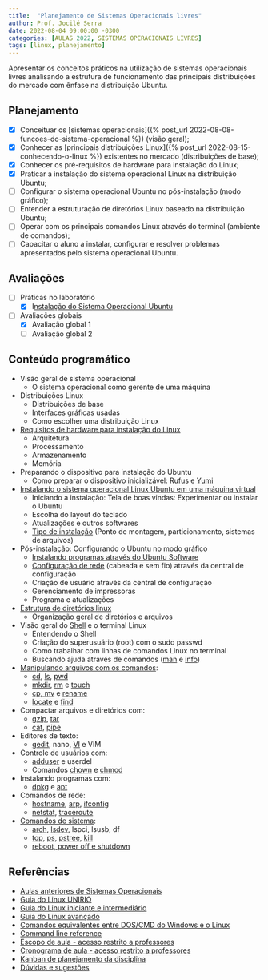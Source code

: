 ```yaml
---
title:  "Planejamento de Sistemas Operacionais livres"
author: Prof. Jocilé Serra
date: 2022-08-04 09:00:00 -0300
categories: [AULAS 2022, SISTEMAS OPERACIONAIS LIVRES]
tags: [linux, planejamento]
---
```

Apresentar os conceitos práticos na utilização de sistemas operacionais livres analisando a estrutura de funcionamento das principais distribuições do mercado com ênfase na distribuição
Ubuntu.

## Planejamento

* [x] Conceituar os [sistemas operacionais]({% post_url 2022-08-08-funcoes-do-sistema-operacional %}) (visão geral);
* [x] Conhecer as [principais distribuições Linux]({% post_url 2022-08-15-conhecendo-o-linux %}) existentes no mercado (distribuições de base);
* [x] Conhecer os pré-requisitos de hardware para instalação do Linux;
* [x] Praticar a instalação do sistema operacional Linux na distribuição Ubuntu;
* [ ] Configurar o sistema operacional Ubuntu no pós-instalação (modo gráfico);
* [ ] Entender a estruturação de diretórios Linux baseado na distribuição Ubuntu;
* [ ] Operar com os principais comandos Linux através do terminal (ambiente de comandos);
* [ ] Capacitar o aluno a instalar, configurar e resolver problemas apresentados pelo sistema operacional Ubuntu.

## Avaliações

* [ ] Práticas no laboratório
  * [x] I[nstalação do Sistema Operacional Ubuntu](https://fiodevida.com/como-instalar-o-ubuntu-linux-no-windows-10-com-o-virtualbox/)
* [ ] Avaliações globais
  * [x] Avaliação global 1
  * [ ] Avaliação global 2

## Conteúdo programático

* Visão geral de sistema operacional
  * O sistema operacional como gerente de uma máquina
* Distribuições Linux
  * Distribuições de base
  * Interfaces gráficas usadas
  * Como escolher uma distribuição Linux
* [Requisitos de hardware para instalação do Linux](https://sempreupdate.com.br/requisitos-de-sistema-do-ubuntu-linux)
  * Arquitetura
  * Processamento
  * Armazenamento
  * Memória
* Preparando o dispositivo para instalação do Ubuntu
  * Como preparar o dispositivo inicializável: [Rufus](https://www.profissionaisti.com.br/como-criar-um-usb-bootavel-com-o-programa-rufus/) e [Yumi](https://br.ccm.net/faq/21234-criar-um-pen-drive-usb-multiboot-com-o-yumi-multiboot-usb-creator)
* [Instalando o sistema operacional Linux Ubuntu em uma máquina virtual](https://fiodevida.com/como-instalar-o-ubuntu-linux-no-windows-10-com-o-virtualbox/)
  * Iniciando a instalação: Tela de boas vindas: Experimentar ou instalar o Ubuntu
  * Escolha do layout do teclado
  * Atualizações e outros softwares
  * [Tipo de instalação](https://www.blogopcaolinux.com.br/2022/04/Guia-instalacao-Ubuntu-22-04-LTS-Jammy-Jellyfish.html) (Ponto de montagem, particionamento, sistemas de arquivos)
* Pós-instalação: Configurando o Ubuntu no modo gráfico
  * [Instalando programas através do Ubuntu Software](https://www.blogopcaolinux.com.br/2022/04/Guia-pos-instalacao-Ubuntu-22-04-LTS-Jammy-Jellyfish.html)
  * [Configuração de rede](https://pt.wikihow.com/Configurar-a-Rede-no-Ubuntu) (cabeada e sem fio) através da central de configuração
  * Criação de usuário através da central de configuração
  * Gerenciamento de impressoras
  * Programa e atualizações
* [Estrutura de diretórios linux](https://help.ubuntu.com/kubuntu/desktopguide/pt_BR/directories-file-systems.html)
  * Organização geral de diretórios e arquivos
* Visão geral do [Shell](https://guialinux.uniriotec.br/shell/) e o terminal Linux
  * Entendendo o Shell
  * Criação do superusuário (root) com o sudo passwd
  * Como trabalhar com linhas de comandos Linux no terminal
  * Buscando ajuda através de comandos ([man](https://guialinux.uniriotec.br/shell/) e [info](https://guialinux.uniriotec.br/info/))
* [Manipulando arquivos com os comandos](https://pt.wikibooks.org/wiki/Guia_do_Linux/Iniciante%2BIntermedi%C3%A1rio/Comandos_para_manipula%C3%A7%C3%A3o_de_Arquivos/cp):
  * [cd](https://guialinux.uniriotec.br/cd/), [ls](https://guialinux.uniriotec.br/ls/), [pwd](https://www.linuxforce.com.br/comandos-linux/comandos-linux-comando-pwd/)
  * [mkdir](https://www.certificacaolinux.com.br/comando-linux-mkdir/), [rm](https://www.certificacaolinux.com.br/comando-linux-rm/) e [touch](https://www.hostinger.com.br/tutoriais/comando-touch-linux)
  * [cp, mv](http://www.bosontreinamentos.com.br/linux/comandos-cp-e-mv-como-copiar-e-mover-arquivos-no-linux/) e [rename](https://www.linuxforce.com.br/comandos-linux/comandos-linux-comando-rename/)
  * [locate](https://guialinux.uniriotec.br/locate/) e [find](https://guialinux.uniriotec.br/find/)
* Compactar arquivos e diretórios com:
  * [gzip](https://guialinux.uniriotec.br/gzip/), [tar](https://guialinux.uniriotec.br/tar/)
  * [cat](https://guialinux.uniriotec.br/cat/), [pipe](https://pt.linuxteaching.com/article/linux_pipe_command)
* Editores de texto:
  * [gedit](https://ubunlog.com/pt/gedit-un-procesador-o-un-editor-de-codigo/), nano, [VI](https://www.vivaolinux.com.br/dica/VI-O-fantastico-editor-de-textos) e VIM
* Controle de usuários com:
  * [adduser](https://www.dicas-l.com.br/arquivo/comando_adduser_completo.php) e userdel
  * Comandos [chown](https://www.hostinger.com.br/tutoriais/comando-chown-linux) e [chmod](https://guialinux.uniriotec.br/chmod/)
* Instalando programas com:
  * [dpkg](https://www.linuxforce.com.br/comandos-linux/comandos-linux-comando-dpkg/) e [apt](https://debian-handbook.info/browse/pt-BR/stable/sect.apt-get.html)
* Comandos de rede:
  * [hostname](https://www.linuxforce.com.br/comandos-linux/comandos-linux-comando-hostname/), [arp](https://acervolima.com/comando-arp-no-linux-com-exemplos/), [ifconfig](http://www.bosontreinamentos.com.br/linux/certificacao-lpic-1/configuracao-de-rede-basica-comandos-ifconfig-e-dhclient-linux/)
  * [netstat](https://www.linuxforce.com.br/comandos-linux/comandos-linux-comando-netstat/), [traceroute](https://www.linuxforce.com.br/comandos-linux/comandos-linux-comando-traceroute/)
* [Comandos de sistema](https://canaltech.com.br/linux/conheca-6-comandos-para-gerenciar-processos-do-linux/):
  * [arch](https://www.linuxforce.com.br/comandos-linux/comandos-linux-comando-arch/), [lsdev](https://maisgeek.com/como-listar-os-dispositivos-do-seu-computador-a-partir-do-terminal-linux/#8_O_Comando_lsdev), lspci, lsusb, df
  * [top](https://www.linuxdescomplicado.com.br/2013/12/comandos-linux-dominando-o-comando-top.html), [ps](https://www.certificacaolinux.com.br/comando-linux-ps/), [pstree](https://www.linuxforce.com.br/comandos-linux/comandos-linux-comando-pstree), [kill](https://e-tinet.com/linux/comando-kill/)
  * [reboot, power off e shutdown](http://www.bosontreinamentos.com.br/linux/como-desligar-e-reiniciar-o-linux-shutdown-reboot-halt-poweroff/)

## Referências

* [Aulas anteriores de Sistemas Operacionais](https://aulas.jocile.com/redes/sistemas-operacionais-redes)
* [Guia do Linux UNIRIO](https://guialinux.uniriotec.br/)
* [Guia do Linux iniciante e intermediário](https://pt.wikibooks.org/wiki/Guia_do_Linux/Iniciante%2BIntermedi%C3%A1rio)
* [Guia do Linux avançado](https://pt.wikibooks.org/wiki/Guia_do_Linux/Avan%C3%A7ado)
* [Comandos equivalentes entre DOS/CMD do Windows e o Linux](https://pt.wikibooks.org/wiki/Guia_do_Linux/Iniciante%2BIntermedi%C3%A1rio/Migrando_do_DOS/Windows_para_o_Linux/Comandos_equivalentes_entre_DOS/CMD_do_Windows_e_o_Linux)
* [Command line reference](https://ss64.com/)
* [Escopo de aula - acesso restrito a professores](https://drive.google.com/file/d/1HlKJseD8jSv9uAduwd6fLmAmh6wwXRrX/view?usp=sharing)
* [Cronograma de aula - acesso restrito a professores](https://drive.google.com/file/d/1Xb6PqPYrXhrsqjXsYaulEo2m4Z8Hn7I6/view?usp=sharing)
* [Kanban de planejamento da disciplina](https://github.com/users/jocile/projects/10)
* [Dúvidas e sugestões](https://github.com/jocile/redes-de-computadores/discussions)
